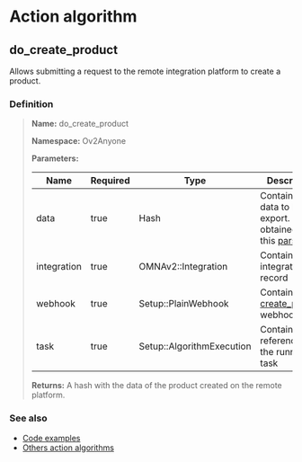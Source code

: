 # Action algorithm

## do_create_product

Allows submitting a request to the remote integration platform to create a product.
    
### Definition

> **Name:** do_create_product
> 
> **Namespace:** Ov2Anyone
>
> **Parameters:**
> 
> | Name | Required | Type | Description |
> | ---- | -------- | ---- | ----------- |
> | data | true | Hash | Contains the data to be export. This is obtained from this [parser](../parser-algorithms/parse_from_integration_db_2_api_request_product.md). |
> | integration | true | OMNAv2::Integration | Contains integration record |
> | webhook | true | Setup::PlainWebhook | Contains the [create_product](../webhooks/overview?id=create_product) webhook |
> | task | true | Setup::AlgorithmExecution | Contains a reference to the running task |
>
> **Returns:** A hash with the data of the product created on the remote platform.

### See also
* [Code examples](https://cenit.io/algorithm?f[name][40703][o]=is&f[name][40703][v]=do_create_product&f[namespace][40840][o]=starts_with&f[namespace][40840][v]=Ov2)
* [Others action algorithms](overview?id=do_create_product)
